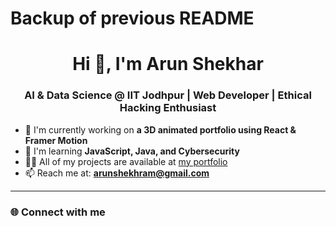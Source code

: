 # Backup of previous README

<h1 align="center">Hi 👋, I'm Arun Shekhar</h1>
<h3 align="center">AI & Data Science @ IIT Jodhpur | Web Developer | Ethical Hacking Enthusiast</h3>

- 🔭 I'm currently working on **a 3D animated portfolio using React & Framer Motion**
- 🌱 I'm learning **JavaScript, Java, and Cybersecurity**
- 👨‍💻 All of my projects are available at [my portfolio](https://my-portfolio-kappa-five-34.vercel.app/)
- 📫 Reach me at: **arunshekhram@gmail.com**

---

### 🌐 Connect with me
